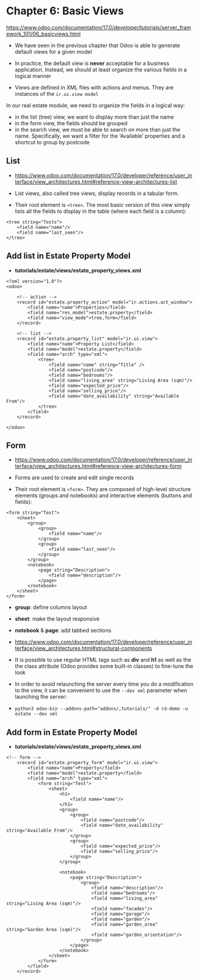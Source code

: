 # Chapter 6: Basic Views

https://www.odoo.com/documentation/17.0/developer/tutorials/server_framework_101/06_basicviews.html

- We have seen in the previous chapter that Odoo is able to generate default views for a given model
- In practice, the default view is **never** acceptable for a business application. Instead, we should at least organize the various fields in a logical manner

- Views are defined in XML files with actions and menus. They are instances of the `ir.ui.view model`

In our real estate module, we need to organize the fields in a logical way:

- in the list (tree) view, we want to display more than just the name
- in the form view, the fields should be grouped
- in the search view, we must be able to search on more than just the name. Specifically, we want a filter for the ‘Available’ properties and a shortcut to group by postcode


## List

- https://www.odoo.com/documentation/17.0/developer/reference/user_interface/view_architectures.html#reference-view-architectures-list

- List views, also called tree views, display records in a tabular form.
- Their root element is `<tree>`. The most basic version of this view simply lists all the fields to display in the table (where each field is a column):

```
<tree string="Tests">
    <field name="name"/>
    <field name="last_seen"/>
</tree>
```

## Add list in Estate Property Model

- **tutorials/estate/views/estate_property_views.xml**
```
<?xml version="1.0"?>
<odoo>

    <!-- action -->
    <record id="estate.property_action" model="ir.actions.act_window">
        <field name="name">Properties</field>
        <field name="res_model">estate.property</field>
        <field name="view_mode">tree,form</field>
    </record>

    <!-- list -->
    <record id="estate.property_list" model="ir.ui.view">
        <field name="name">Property List</field>
        <field name="model">estate.property</field>
        <field name="arch" type="xml">
            <tree>
                <field name="name" string="Title" />
                <field name="postcode"/>
                <field name="bedrooms"/>
                <field name="living_area" string="Living Area (sqm)"/>
                <field name="expected_price"/>
                <field name="selling_price"/>
                <field name="date_availability" string="Available From"/>
            </tree>
        </field>
    </record>

</odoo>
```


## Form

- https://www.odoo.com/documentation/17.0/developer/reference/user_interface/view_architectures.html#reference-view-architectures-form

- Forms are used to create and edit single records

- Their root element is `<form>`. They are composed of high-level structure elements (groups and notebooks) and interactive elements (buttons and fields):

```
<form string="Test">
    <sheet>
        <group>
            <group>
                <field name="name"/>
            </group>
            <group>
                <field name="last_seen"/>
            </group>
        </group>
        <notebook>
            <page string="Description">
                <field name="description"/>
            </page>
        </notebook>
    </sheet>
</form>
```

- **group**: define columns layout
- **sheet**: make the layout responsive
- **notebook** & **page**: add tabbed sections
- https://www.odoo.com/documentation/17.0/developer/reference/user_interface/view_architectures.html#structural-components

- It is possible to use regular HTML tags such as **div** and **h1** as well as the the class attribute (Odoo provides some built-in classes) to fine-tune the look

- In order to avoid relaunching the server every time you do a modification to the view, it can be convenient to use the `--dev xml` parameter when launching the server:
- `python3 odoo-bin --addons-path="addons/,tutorials/" -d rd-demo -u estate --dev xml`

## Add form in Estate Property Model

- **tutorials/estate/views/estate_property_views.xml**
```
<!-- form -->
    <record id="estate.property_form" model="ir.ui.view">
        <field name="name">Property</field>
        <field name="model">estate.property</field>
        <field name="arch" type="xml">
            <form string="Test">
                <sheet>
                    <h1>
                        <field name="name"/>
                    </h1>
                    <group>
                        <group>
                            <field name="postcode"/>
                            <field name="date_availability" string="Available From"/>
                        </group>
                        <group>
                            <field name="expected_price"/>
                            <field name="selling_price"/>
                        </group>
                    </group>

                    <notebook>
                        <page string="Description">
                            <group>
                                <field name="description"/>
                                <field name="bedrooms"/>
                                <field name="living_area" string="Living Area (sqm)"/>
                                <field name="facades"/>
                                <field name="garage"/>
                                <field name="garden"/>
                                <field name="garden_area" string="Garden Area (sqm)"/>
                                <field name="garden_orientation"/>
                            </group>
                        </page>
                    </notebook>
                </sheet>
            </form>
        </field>
    </record>
```
